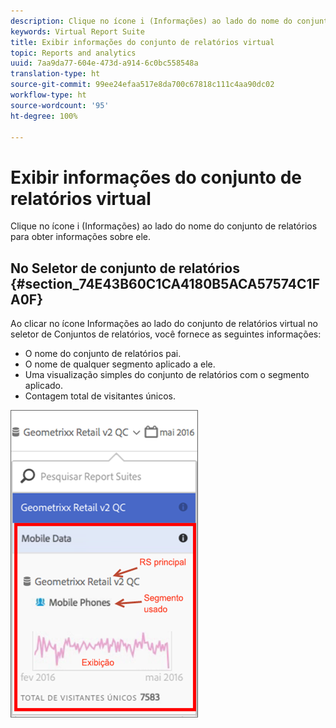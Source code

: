 ```yaml
---
description: Clique no ícone i (Informações) ao lado do nome do conjunto de relatórios para obter informações sobre ele.
keywords: Virtual Report Suite
title: Exibir informações do conjunto de relatórios virtual
topic: Reports and analytics
uuid: 7aa9da77-604e-473d-a914-6c0bc558548a
translation-type: ht
source-git-commit: 99ee24efaa517e8da700c67818c111c4aa90dc02
workflow-type: ht
source-wordcount: '95'
ht-degree: 100%

---
```



# Exibir informações do conjunto de relatórios virtual

Clique no ícone i (Informações) ao lado do nome do conjunto de relatórios para obter informações sobre ele.

## No Seletor de conjunto de relatórios {#section_74E43B60C1CA4180B5ACA57574C1FA0F}

Ao clicar no ícone Informações ao lado do conjunto de relatórios virtual no seletor de Conjuntos de relatórios, você fornece as seguintes informações:

* O nome do conjunto de relatórios pai.
* O nome de qualquer segmento aplicado a ele.
* Uma visualização simples do conjunto de relatórios com o segmento aplicado.
* Contagem total de visitantes únicos.

![](assets/vrs-info.png)

